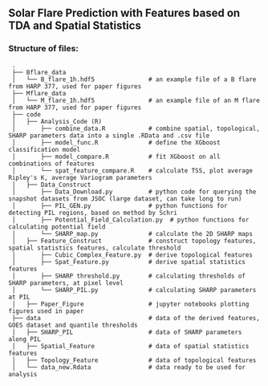 ##  Solar Flare Prediction with Features based on TDA and Spatial Statistics

### Structure of files:

     .
     ├── Bflare_data                       
     │   └── B_flare_1h.hdf5               # an example file of a B flare from HARP 377, used for paper figures
     ├── Mflare_data                       
     │   └── M_flare_1h.hdf5               # an example file of an M flare from HARP 377, used for paper figures
     ├── code
     │   ├── Analysis_Code (R)             
     │       ├── combine_data.R            # combine spatial, topological, SHARP parameters data into a single .RData and .csv file
     │       ├── model_func.R              # define the XGboost classification model
     │       ├── model_compare.R           # fit XGboost on all combinations of features
     │       └── spat_feature_compare.R    # calculate TSS, plot average Ripley's K, average Variogram parameters
     │   ├── Data_Construct
     │       ├── Data_Download.py          # python code for querying the snapshot datasets from JSOC (large dataset, can take long to run)
     │       ├── PIL_GEN.py                # python functions for detecting PIL regions, based on method by Schri
     │       ├── Potential_Field_Calculation.py  # python functions for calculating potential field
     │       └── SHARP_map.py              # calculate the 2D SHARP maps
     │   ├── Feature_Construct             # construct topology features, spatial statistics features, calculate threshold
     │       ├── Cubic_Complex_Feature.py  # derive topological features
     │       ├── Spat_Feature.py           # derive spatial statistics features
     │       ├── SHARP threshold.py        # calculating thresholds of SHARP parameters, at pixel level
     │       └── SHARP_PIL.py              # calculating SHARP parameters at PIL
     │   ├── Paper_Figure                  # jupyter notebooks plotting figures used in paper
     ├── data                              # data of the derived features, GOES dataset and quantile thresholds
     │   ├── SHARP_PIL                     # data of SHARP parameters along PIL
     │   ├── Spatial_Feature               # data of spatial statistics features
     │   ├── Topology_Feature              # data of topological features
     │   └── data_new.Rdata                # data ready to be used for analysis
     
